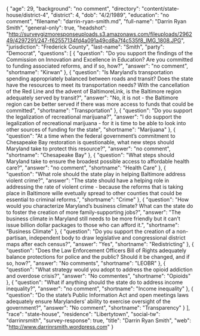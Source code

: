 {
  "age": 29,
  "background": "no comment",
  "directory": "content/state-house/district-4",
  "district": 4,
  "dob": "4/2/1989",
  "education": "no comment",
  "filename": "darrin-ryan-smith.md",
  "full-name": "Darrin Ryan Smith",
  "general-only": true,
  "headshot": "http://surveygizmoresponseuploads.s3.amazonaws.com/fileuploads/296249/4297291/247-f62557134fd4a091a49cd8a7f4c535f8_IMG_1808.JPG",
  "jurisdiction": "Frederick County",
  "last-name": "Smith",
  "party": "Democrat",
  "questions": [
    {
      "question": "Do you support the findings of the Commission on Innovation and Excellence in Education? Are you committed to funding associated reforms, and if so, how?",
      "answer": "no comment",
      "shortname": "Kirwan"
    },
    {
      "question": "Is Maryland’s transportation spending appropriately balanced between roads and transit? Does the state have the resources to meet its transportation needs? With the cancellation of the Red Line and the advent of BaltimoreLink, is the Baltimore region adequately served by transit?",
      "answer": "No, it is not - the Baltimore region can be better served if there was more access to funds that could be committed",
      "shortname": "Transportation"
    },
    {
      "question": "Do you support the legalization of recreational marijuana?",
      "answer": "I do support the legalization of recreational marijuana - for it is time to be able to look into other sources of funding for the state",
      "shortname": "Marijuana"
    },
    {
      "question": "At a time when the federal government’s commitment to Chesapeake Bay restoration is questionable, what new steps should Maryland take to protect this resource?",
      "answer": "no comment",
      "shortname": "Chesapeake Bay"
    },
    {
      "question": "What steps should Maryland take to ensure the broadest possible access to affordable health care?",
      "answer": "no comment",
      "shortname": "Health Care"
    },
    {
      "question": "What role should the state play in helping Baltimore address violent crime?",
      "answer": "The state should have a helping role in addressing the rate of violent crime - because the reforms that is taking place in Baltimore wille evetually spread to other counties that could be essential to criminal reforms.",
      "shortname": "Crime"
    },
    {
      "question": "How would you characterize Maryland’s business climate? What can the state do to foster the creation of more family-supporting jobs?",
      "answer": "The business climate in Maryland still needs to be more friendly but it can't issue billion dollar packages to those who can afford it.",
      "shortname": "Business Climate"
    },
    {
      "question": "Do you support the creation of a non-partisan, independent body to draw legislative and congressional district maps after each census?",
      "answer": "Yes",
      "shortname": "Redistricting"
    },
    {
      "question": "Does the Law Enforcement Officers Bill of Rights adequately balance protections for police and the public? Should it be changed, and if so, how?",
      "answer": "No comments",
      "shortname": "LEOBR"
    },
    {
      "question": "What strategy would you adopt to address the opioid addiction and overdose crisis?",
      "answer": "No commentes",
      "shortname": "Opioids"
    },
    {
      "question": "What if anything should the state do to address income inequality?",
      "answer": "no comment",
      "shortname": "Income inequality"
    },
    {
      "question": "Do the state’s Public Information Act and open meetings laws adequately ensure Marylanders’ ability to exercise oversight of the government?",
      "answer": "No comment",
      "shortname": "Transparency"
    }
  ],
  "race": "state-house",
  "residence": "Libertytown",
  "social-tw": "darrinrsmith",
  "survey-response": true,
  "title": "Darrin Ryan Smith",
  "web": "http://www.darrinrsmith.wordpress.com"
}
